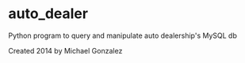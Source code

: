 # auto_dealer
Python program to query and manipulate auto dealership's MySQL db

Created 2014 by Michael Gonzalez

